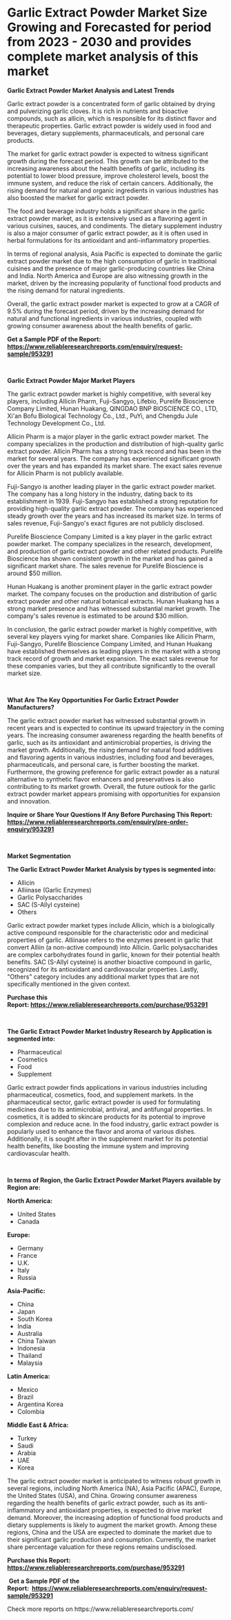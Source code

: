<p><h1>Garlic Extract Powder Market Size Growing and Forecasted for period from 2023 - 2030 and provides complete market analysis of this market</h1></p><p><strong>Garlic Extract Powder Market Analysis and Latest Trends</strong></p>
<p><p>Garlic extract powder is a concentrated form of garlic obtained by drying and pulverizing garlic cloves. It is rich in nutrients and bioactive compounds, such as allicin, which is responsible for its distinct flavor and therapeutic properties. Garlic extract powder is widely used in food and beverages, dietary supplements, pharmaceuticals, and personal care products.</p><p>The market for garlic extract powder is expected to witness significant growth during the forecast period. This growth can be attributed to the increasing awareness about the health benefits of garlic, including its potential to lower blood pressure, improve cholesterol levels, boost the immune system, and reduce the risk of certain cancers. Additionally, the rising demand for natural and organic ingredients in various industries has also boosted the market for garlic extract powder.</p><p>The food and beverage industry holds a significant share in the garlic extract powder market, as it is extensively used as a flavoring agent in various cuisines, sauces, and condiments. The dietary supplement industry is also a major consumer of garlic extract powder, as it is often used in herbal formulations for its antioxidant and anti-inflammatory properties.</p><p>In terms of regional analysis, Asia Pacific is expected to dominate the garlic extract powder market due to the high consumption of garlic in traditional cuisines and the presence of major garlic-producing countries like China and India. North America and Europe are also witnessing growth in the market, driven by the increasing popularity of functional food products and the rising demand for natural ingredients.</p><p>Overall, the garlic extract powder market is expected to grow at a CAGR of 9.5% during the forecast period, driven by the increasing demand for natural and functional ingredients in various industries, coupled with growing consumer awareness about the health benefits of garlic.</p></p>
<p><strong>Get a Sample PDF of the Report:&nbsp; <a href="https://www.reliableresearchreports.com/enquiry/request-sample/953291">https://www.reliableresearchreports.com/enquiry/request-sample/953291</a></strong></p>
<p>&nbsp;</p>
<p><strong>Garlic Extract Powder Major Market Players</strong></p>
<p><p>The garlic extract powder market is highly competitive, with several key players, including Allicin Pharm, Fuji-Sangyo, Lifebio, Purelife Bioscience Company Limited, Hunan Huakang, QINGDAO BNP BIOSCIENCE CO., LTD, Xi'an Bofu Biological Technology Co., Ltd., PuYi, and Chengdu Jule Technology Development Co., Ltd.</p><p>Allicin Pharm is a major player in the garlic extract powder market. The company specializes in the production and distribution of high-quality garlic extract powder. Allicin Pharm has a strong track record and has been in the market for several years. The company has experienced significant growth over the years and has expanded its market share. The exact sales revenue for Allicin Pharm is not publicly available.</p><p>Fuji-Sangyo is another leading player in the garlic extract powder market. The company has a long history in the industry, dating back to its establishment in 1939. Fuji-Sangyo has established a strong reputation for providing high-quality garlic extract powder. The company has experienced steady growth over the years and has increased its market size. In terms of sales revenue, Fuji-Sangyo's exact figures are not publicly disclosed.</p><p>Purelife Bioscience Company Limited is a key player in the garlic extract powder market. The company specializes in the research, development, and production of garlic extract powder and other related products. Purelife Bioscience has shown consistent growth in the market and has gained a significant market share. The sales revenue for Purelife Bioscience is around $50 million.</p><p>Hunan Huakang is another prominent player in the garlic extract powder market. The company focuses on the production and distribution of garlic extract powder and other natural botanical extracts. Hunan Huakang has a strong market presence and has witnessed substantial market growth. The company's sales revenue is estimated to be around $30 million.</p><p>In conclusion, the garlic extract powder market is highly competitive, with several key players vying for market share. Companies like Allicin Pharm, Fuji-Sangyo, Purelife Bioscience Company Limited, and Hunan Huakang have established themselves as leading players in the market with a strong track record of growth and market expansion. The exact sales revenue for these companies varies, but they all contribute significantly to the overall market size.</p></p>
<p>&nbsp;</p>
<p><strong>What Are The Key Opportunities For Garlic Extract Powder Manufacturers?</strong></p>
<p><p>The garlic extract powder market has witnessed substantial growth in recent years and is expected to continue its upward trajectory in the coming years. The increasing consumer awareness regarding the health benefits of garlic, such as its antioxidant and antimicrobial properties, is driving the market growth. Additionally, the rising demand for natural food additives and flavoring agents in various industries, including food and beverages, pharmaceuticals, and personal care, is further boosting the market. Furthermore, the growing preference for garlic extract powder as a natural alternative to synthetic flavor enhancers and preservatives is also contributing to its market growth. Overall, the future outlook for the garlic extract powder market appears promising with opportunities for expansion and innovation.</p></p>
<p><strong>Inquire or Share Your Questions If Any Before Purchasing This Report: <a href="https://www.reliableresearchreports.com/enquiry/pre-order-enquiry/953291">https://www.reliableresearchreports.com/enquiry/pre-order-enquiry/953291</a></strong></p>
<p>&nbsp;</p>
<p><strong>Market Segmentation</strong></p>
<p><strong>The Garlic Extract Powder Market Analysis by types is segmented into:</strong></p>
<p><ul><li>Allicin</li><li>Alliinase (Garlic Enzymes)</li><li>Garlic Polysaccharides</li><li>SAC (S-Allyl cysteine)</li><li>Others</li></ul></p>
<p><p>Garlic extract powder market types include Allicin, which is a biologically active compound responsible for the characteristic odor and medicinal properties of garlic. Alliinase refers to the enzymes present in garlic that convert Alliin (a non-active compound) into Allicin. Garlic polysaccharides are complex carbohydrates found in garlic, known for their potential health benefits. SAC (S-Allyl cysteine) is another bioactive compound in garlic, recognized for its antioxidant and cardiovascular properties. Lastly, "Others" category includes any additional market types that are not specifically mentioned in the given context.</p></p>
<p><strong>Purchase this Report:&nbsp;<a href="https://www.reliableresearchreports.com/purchase/953291">https://www.reliableresearchreports.com/purchase/953291</a></strong></p>
<p>&nbsp;</p>
<p><strong>The Garlic Extract Powder Market Industry Research by Application is segmented into:</strong></p>
<p><ul><li>Pharmaceutical</li><li>Cosmetics</li><li>Food</li><li>Supplement</li></ul></p>
<p><p>Garlic extract powder finds applications in various industries including pharmaceutical, cosmetics, food, and supplement markets. In the pharmaceutical sector, garlic extract powder is used for formulating medicines due to its antimicrobial, antiviral, and antifungal properties. In cosmetics, it is added to skincare products for its potential to improve complexion and reduce acne. In the food industry, garlic extract powder is popularly used to enhance the flavor and aroma of various dishes. Additionally, it is sought after in the supplement market for its potential health benefits, like boosting the immune system and improving cardiovascular health.</p></p>
<p>&nbsp;</p>
<p><strong>In terms of Region, the Garlic Extract Powder Market Players available by Region are:</strong></p>
<p>
    <p> <strong> North America: </strong>
        <ul>
            <li>United States</li>
            <li>Canada</li>
        </ul>
        </p> 
    <p> <strong> Europe: </strong>
        <ul>
            <li>Germany</li>
            <li>France</li>
            <li>U.K.</li>
            <li>Italy</li>
            <li>Russia</li>
        </ul>
        </p> 
    <p> <strong> Asia-Pacific: </strong>
        <ul>
            <li>China</li>
            <li>Japan</li>
            <li>South Korea</li>
            <li>India</li>
            <li>Australia</li>
            <li>China Taiwan</li>
            <li>Indonesia</li>
            <li>Thailand</li>
            <li>Malaysia</li>
        </ul>
        </p> 
    <p> <strong> Latin America: </strong>
        <ul>
            <li>Mexico</li>
            <li>Brazil</li>
            <li>Argentina Korea</li>
            <li>Colombia</li>
        </ul>
        </p> 
    <p> <strong> Middle East & Africa: </strong>
        <ul>
            <li>Turkey</li>
            <li>Saudi</li>
            <li>Arabia</li>
            <li>UAE</li>
            <li>Korea</li>
        </ul>
    </p>
    </p>
<p><p>The garlic extract powder market is anticipated to witness robust growth in several regions, including North America (NA), Asia Pacific (APAC), Europe, the United States (USA), and China. Growing consumer awareness regarding the health benefits of garlic extract powder, such as its anti-inflammatory and antioxidant properties, is expected to drive market demand. Moreover, the increasing adoption of functional food products and dietary supplements is likely to augment the market growth. Among these regions, China and the USA are expected to dominate the market due to their significant garlic production and consumption. Currently, the market share percentage valuation for these regions remains undisclosed.</p></p>
<p><strong>Purchase this Report: <a href="https://www.reliableresearchreports.com/purchase/953291">https://www.reliableresearchreports.com/purchase/953291</a></strong></p>
<p>&nbsp;<strong>Get a Sample PDF of the Report:&nbsp;&nbsp;<a href="https://www.reliableresearchreports.com/enquiry/request-sample/953291">https://www.reliableresearchreports.com/enquiry/request-sample/953291</a></strong></p>
<p><strong></strong></p>
<p>Check more reports on https://www.reliableresearchreports.com/</p>